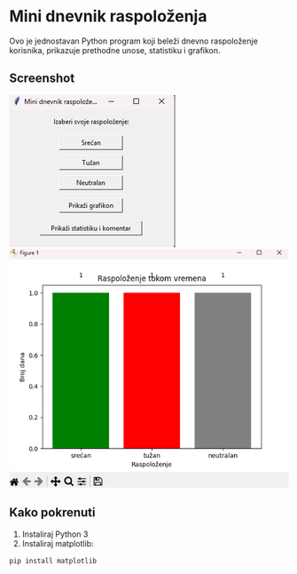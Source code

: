 # Mini dnevnik raspoloženja

Ovo je jednostavan Python program koji beleži dnevno raspoloženje korisnika, prikazuje prethodne unose, statistiku i grafikon.

## Screenshot

![Grafikon](Screenshot1.png)
![Grafikon](Screenshot2.png)

## Kako pokrenuti
1. Instaliraj Python 3
2. Instaliraj matplotlib:
```bash
pip install matplotlib
